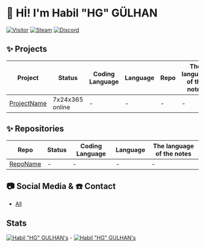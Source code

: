 # 👋 Hİ! I'm Habil "HG" GÜLHAN
[![Visitor](https://visitor-badge.laobi.icu/badge?page_id=HabilGULHAN.HabilGULHAN)](#)
[![Steam](https://img.shields.io/badge/donate-steam-blue?logo=Steam&style=flat-square)](https://steamcommunity.com/tradeoffer/new/?partner=875714323&token=r4tnPZaQ)
[![Discord](https://discord.com/api/guilds/845319558960513045/widget.png)](https://discord.gg/WdNKDdKGb7)

## ✨ Projects
| Project | Status | Coding Language | Language | Repo | The language of the notes |
| ----------- | ----------- | ----------- | ----------- | ----------- | ----------- |
| [ProjectName](ProjectLink)| 7x24x365 online | - | - | - | - |

## ✨ Repositories
| Repo | Status | Coding Language | Language | The language of the notes |
| ----------- | ----------- | ----------- | ----------- | ----------- |
| [RepoName](https://github.com/HabilGULHAN/RepoLink)| - | - | - | - |

## 📷 Social Media & ☎️ Contact
- [All](https://HabilGULHAN.github.io/)

## Stats
[![Habil "HG" GULHAN's](https://github-readme-stats.vercel.app/api?username=HabilGULHAN&show_icons=true&theme=dark)](#) - [![Habil "HG" GULHAN's](https://github-readme-stats.vercel.app/api/top-langs/?username=HabilGULHAN&layout=compact&theme=dark)](#)
